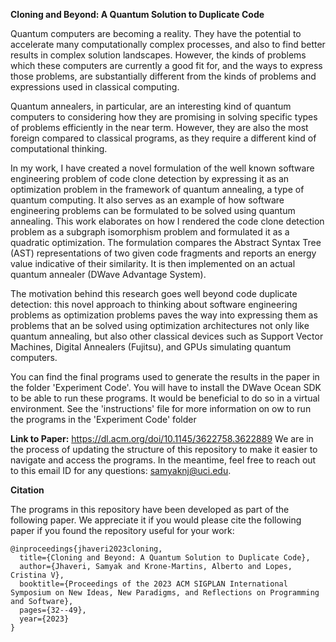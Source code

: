 **Cloning and Beyond: A Quantum Solution to Duplicate Code** 

Quantum computers are becoming a reality. They have the potential to accelerate many computationally complex processes, and also to find better results in 
complex solution landscapes. However, the kinds of problems which these computers are currently a good fit for, and the ways to express those problems, 
are substantially different from the kinds of problems and expressions used in classical computing. 

Quantum annealers, in particular, are an interesting kind of quantum computers to considering how they are promising in solving specific types of problems 
efficiently in the near term. However, they are also the most foreign compared to classical programs, as they require a different kind of computational thinking.

In my work, I have created a novel formulation of the well known software engineering problem of code clone detection by expressing it as an 
optimization problem in the framework of quantum annealing, a type of quantum computing. It also serves as an example of how software engineering problems 
can be formulated to be solved using quantum annealing. This work elaborates on how I rendered the code clone detection problem as a subgraph isomorphism 
problem and formulated it as a quadratic optimization. The formulation compares the Abstract Syntax Tree (AST) representations of two given code fragments and 
reports an energy value indicative of their similarity. It is then implemented on an actual quantum annealer (DWave Advantage System).

The motivation behind this research goes well beyond code duplicate detection: this novel approach to thinking about software engineering problems as optimization problems paves the way into expressing them as problems that an be solved using optimization architectures not only like quantum annealing, but also other classical devices such as Support Vector Machines, Digital Annealers (Fujitsu), and GPUs simulating quantum computers.

You can find the final programs used to generate the results in the paper in the folder 'Experiment Code'.
You will have to install the DWave Ocean SDK to be able to run these programs. It would be beneficial to do so in a virtual environment. 
See the 'instructions' file for more information on ow to run the programs in the 'Experiment Code' folder

**Link to Paper:** https://dl.acm.org/doi/10.1145/3622758.3622889
We are in the process of updating the structure of this repository to make it easier to navigate and access the programs. In the meantime, feel free to reach out to this email ID for any questions: samyaknj@uci.edu.

**Citation**

The programs in this repository have been developed as part of the following paper. We appreciate it if you would please cite the following paper if you found the repository useful for your work:

```
@inproceedings{jhaveri2023cloning,
  title={Cloning and Beyond: A Quantum Solution to Duplicate Code},
  author={Jhaveri, Samyak and Krone-Martins, Alberto and Lopes, Cristina V},
  booktitle={Proceedings of the 2023 ACM SIGPLAN International Symposium on New Ideas, New Paradigms, and Reflections on Programming and Software},
  pages={32--49},
  year={2023}
}
